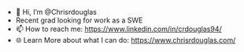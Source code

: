- 👋 Hi, I’m @Chrisrdouglas
- Recent grad looking for work as a SWE
- 📫 How to reach me: https://www.linkedin.com/in/crdouglas94/
- 🌐 Learn More about what I can do: https://www.chrisrdouglas.com/

<!---
Chrisrdouglas/Chrisrdouglas is a ✨ special ✨ repository because its `README.md` (this file) appears on your GitHub profile.
You can click the Preview link to take a look at your changes.
--->
